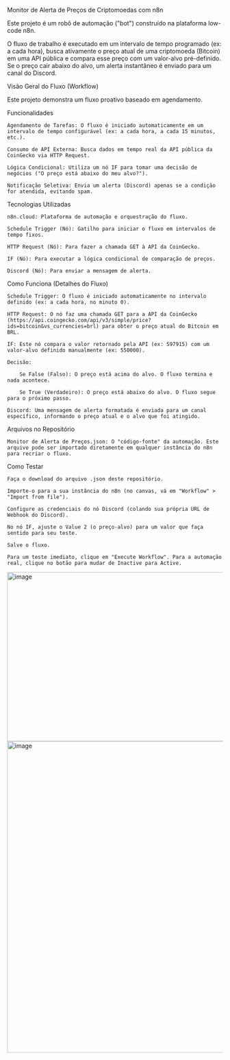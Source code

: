 Monitor de Alerta de Preços de Criptomoedas com n8n

Este projeto é um robô de automação ("bot") construído na plataforma low-code n8n.

O fluxo de trabalho é executado em um intervalo de tempo programado (ex: a cada hora), busca ativamente o preço atual de uma criptomoeda (Bitcoin) em uma API pública e compara esse preço com um valor-alvo pré-definido. Se o preço cair abaixo do alvo, um alerta instantâneo é enviado para um canal do Discord.

Visão Geral do Fluxo (Workflow)

Este projeto demonstra um fluxo proativo baseado em agendamento.

Funcionalidades

    Agendamento de Tarefas: O fluxo é iniciado automaticamente em um intervalo de tempo configurável (ex: a cada hora, a cada 15 minutos, etc.).

    Consumo de API Externa: Busca dados em tempo real da API pública da CoinGecko via HTTP Request.

    Lógica Condicional: Utiliza um nó IF para tomar uma decisão de negócios ("O preço está abaixo do meu alvo?").

    Notificação Seletiva: Envia um alerta (Discord) apenas se a condição for atendida, evitando spam.

Tecnologias Utilizadas

    n8n.cloud: Plataforma de automação e orquestração do fluxo.

    Schedule Trigger (Nó): Gatilho para iniciar o fluxo em intervalos de tempo fixos.

    HTTP Request (Nó): Para fazer a chamada GET à API da CoinGecko.

    IF (Nó): Para executar a lógica condicional de comparação de preços.

    Discord (Nó): Para enviar a mensagem de alerta.

Como Funciona (Detalhes do Fluxo)

    Schedule Trigger: O fluxo é iniciado automaticamente no intervalo definido (ex: a cada hora, no minuto 0).

    HTTP Request: O nó faz uma chamada GET para a API da CoinGecko (https://api.coingecko.com/api/v3/simple/price?ids=bitcoin&vs_currencies=brl) para obter o preço atual do Bitcoin em BRL.

    IF: Este nó compara o valor retornado pela API (ex: 597915) com um valor-alvo definido manualmente (ex: 550000).

    Decisão:

        Se False (Falso): O preço está acima do alvo. O fluxo termina e nada acontece.

        Se True (Verdadeiro): O preço está abaixo do alvo. O fluxo segue para o próximo passo.

    Discord: Uma mensagem de alerta formatada é enviada para um canal específico, informando o preço atual e o alvo que foi atingido.

Arquivos no Repositório

    Monitor de Alerta de Preços.json: O "código-fonte" da automação. Este arquivo pode ser importado diretamente em qualquer instância do n8n para recriar o fluxo.

Como Testar

    Faça o download do arquivo .json deste repositório.

    Importe-o para a sua instância do n8n (no canvas, vá em "Workflow" > "Import from file").

    Configure as credenciais do nó Discord (colando sua própria URL de Webhook do Discord).

    No nó IF, ajuste o Value 2 (o preço-alvo) para um valor que faça sentido para seu teste.

    Salve o fluxo.

    Para um teste imediato, clique em "Execute Workflow". Para a automação real, clique no botão para mudar de Inactive para Active.



<img width="1088" height="394" alt="image" src="https://github.com/user-attachments/assets/b0bb5774-6fee-484d-a124-77236340c28d" />


<img width="593" height="726" alt="image" src="https://github.com/user-attachments/assets/b4d10fc7-84ec-4601-bf3c-558989705f33" />
